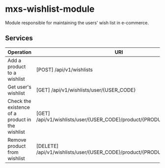 # mxs-wishlist-module
Module responsible for maintaining the users' wish list in e-commerce.

## Services

| Operation | URI |
| ------ | ------ |
| Add a product to a wishlist | [POST] /api/v1/wishlists |
| Get user's wishlist | [GET] /api/v1/wishlists/user/{USER_CODE} |
| Check the existence of a product in the wishlist | [GET] /api/v1/wishlists/user/{USER_CODE}/product/{PRODUCT_CODE}/check |
| Remove product from wishlist | [DELETE] /api/v1/wishlists/user/{USER_CODE}/product/{PRODUCT_CODE} |
